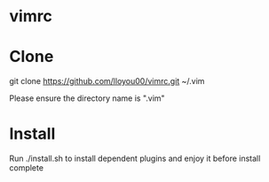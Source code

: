 # vimrc

# Clone
git clone https://github.com/lloyou00/vimrc.git ~/.vim


Please ensure the directory name is ".vim"

# Install
Run ./install.sh to install dependent plugins and enjoy it before install complete
